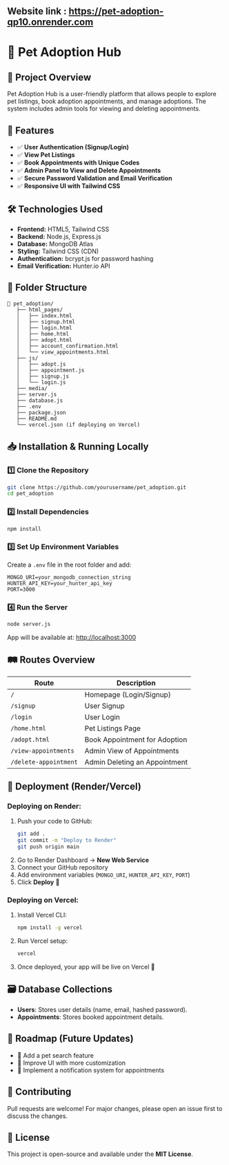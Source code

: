 ## Website link : https://pet-adoption-qp10.onrender.com


# 🐾 Pet Adoption Hub

## 📌 Project Overview

Pet Adoption Hub is a user-friendly platform that allows people to explore pet listings, book adoption appointments, and manage adoptions. The system includes admin tools for viewing and deleting appointments.

## 🚀 Features

- ✅ **User Authentication (Signup/Login)**
- ✅ **View Pet Listings**
- ✅ **Book Appointments with Unique Codes**
- ✅ **Admin Panel to View and Delete Appointments**
- ✅ **Secure Password Validation and Email Verification**
- ✅ **Responsive UI with Tailwind CSS**

## 🛠️ Technologies Used

- **Frontend:** HTML5, Tailwind CSS
- **Backend:** Node.js, Express.js
- **Database:** MongoDB Atlas
- **Styling:** Tailwind CSS (CDN)
- **Authentication:** bcrypt.js for password hashing
- **Email Verification:** Hunter.io API

## 📂 Folder Structure

```
📁 pet_adoption/
   ├── html_pages/
   │   ├── index.html
   │   ├── signup.html
   │   ├── login.html
   │   ├── home.html
   │   ├── adopt.html
   │   ├── account_confirmation.html
   │   └── view_appointments.html
   ├── js/
   │   ├── adopt.js
   │   ├── appointment.js
   │   ├── signup.js
   │   └── login.js
   ├── media/
   ├── server.js
   ├── database.js
   ├── .env
   ├── package.json
   ├── README.md
   └── vercel.json (if deploying on Vercel)
```

## 📥 Installation & Running Locally

### 1️⃣ Clone the Repository
```sh
git clone https://github.com/yourusername/pet_adoption.git
cd pet_adoption
```

### 2️⃣ Install Dependencies
```sh
npm install
```

### 3️⃣ Set Up Environment Variables
Create a `.env` file in the root folder and add:
```env
MONGO_URI=your_mongodb_connection_string
HUNTER_API_KEY=your_hunter_api_key
PORT=3000
```

### 4️⃣ Run the Server
```sh
node server.js
```
App will be available at: [http://localhost:3000](http://localhost:3000)

## 🛤️ Routes Overview

| Route | Description |
|--------|-------------|
| `/` | Homepage (Login/Signup) |
| `/signup` | User Signup |
| `/login` | User Login |
| `/home.html` | Pet Listings Page |
| `/adopt.html` | Book Appointment for Adoption |
| `/view-appointments` | Admin View of Appointments |
| `/delete-appointment` | Admin Deleting an Appointment |

## 📡 Deployment (Render/Vercel)

### Deploying on Render:

1. Push your code to GitHub:
   ```sh
   git add .
   git commit -m "Deploy to Render"
   git push origin main
   ```
2. Go to Render Dashboard → **New Web Service**
3. Connect your GitHub repository
4. Add environment variables (`MONGO_URI`, `HUNTER_API_KEY`, `PORT`)
5. Click **Deploy** 🎉

### Deploying on Vercel:

1. Install Vercel CLI:
   ```sh
   npm install -g vercel
   ```
2. Run Vercel setup:
   ```sh
   vercel
   ```
3. Once deployed, your app will be live on Vercel 🚀

## 🗃️ Database Collections

- **Users**: Stores user details (name, email, hashed password).
- **Appointments**: Stores booked appointment details.

## 📌 Roadmap (Future Updates)
- 🔹 Add a pet search feature
- 🔹 Improve UI with more customization
- 🔹 Implement a notification system for appointments

## 🎉 Contributing
Pull requests are welcome! For major changes, please open an issue first to discuss the changes.

## 📜 License
This project is open-source and available under the **MIT License**.
